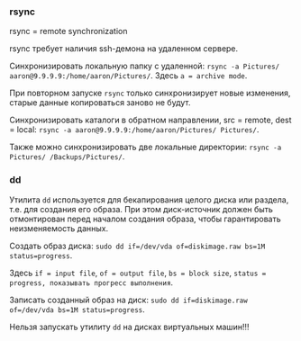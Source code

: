 ### rsync

rsync = remote synchronization

rsync требует наличия ssh-демона на удаленном сервере.

Синхронизировать локальную папку с удаленной: `rsync -a Pictures/ aaron@9.9.9.9:/home/aaron/Pictures/`. Здесь `a = archive mode`.

При повторном запуске `rsync` только синхронизирует новые изменения, старые данные копироваться заново не будут.

Синхронизировать каталоги в обратном направлении, src = remote, dest = local: `rsync -a aaron@9.9.9.9:/home/aaron/Pictures/ Pictures/`.

Также можно синхронизировать две локальные директории: `rsync -a Pictures/ /Backups/Pictures/`.

### dd

Утилита `dd` используется для бекапирования целого диска или раздела, т.е. для создания его образа. При этом диск-источник должен быть отмонтирован перед началом создания образа, чтобы гарантировать неизменяемость данных.

Создать образ диска: `sudo dd if=/dev/vda of=diskimage.raw bs=1M status=progress`.

Здесь `if = input file`, `of = output file`, `bs = block size`, `status = progress, показывать прогресс выполнения`.

Записать созданный образ на диск: `sudo dd if=diskimage.raw of=/dev/vda bs=1M status=progress`.

Нельзя запускать утилиту `dd` на дисках виртуальных машин!!!